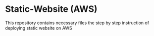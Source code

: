 # Static-Website (AWS)
This repository contains necessary files the step by step instruction of deploying static website on AWS
